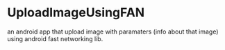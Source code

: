 # UploadImageUsingFAN
an android app that upload image with paramaters (info about that image) using android fast networking lib.
